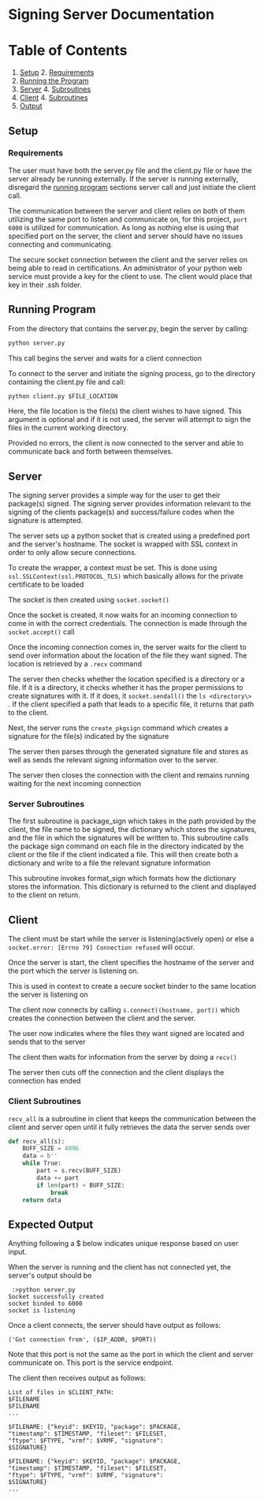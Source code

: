 # Signing Server Documentation

# Table of Contents
1. [Setup](#setup)
	2. [Requirements](#requirements)
2. [Running the Program](#running-program)
3. [Server](#server)
	4. [Subroutines](#server-subroutines)
4. [Client](#client)
	4. [Subroutines](#client-subroutines)
5. [Output](#expected-output)


## Setup

### Requirements 
The user must have both the server.py file and the client.py file or have the server already be running externally. If the server is running externally, disregard the [running program](#running-program) sections server call and just initiate the client call.

The communication between the server and client relies on both of them utilizing the same port to listen and communicate on, for this project, `port 6000` is utilized for communication. As long as nothing else is using that specified port on the server, the client and server should have no issues connecting and communicating.

The secure socket connection between the client and the server relies on being able to read in certifications. An administrator of your python web service must provide a key for the client to use. The client would place that key in their .ssh folder. 

## Running Program
From the directory that contains the server.py, begin the server by calling: 

```python 
python server.py 
```

This call begins the server and waits for a client connection


To connect to the server and initiate the signing process, go to the directory containing the client.py file and call:

```python 
python client.py $FILE_LOCATION
```

Here, the file location is the file(s) the client wishes to have signed. This argument is optional and if it is not used, the server will attempt to sign the files in the current working directory.

Provided no errors, the client is now connected to the server and able to communicate back and forth between themselves.



## Server
The signing server provides a simple way for the user to get their package(s) signed. The signing server provides information relevant to the signing of the clients package(s) and success/failure codes when the signature is attempted. 


The server sets up a python socket that is created using a predefined port and the server's hostname. The socket is wrapped with SSL context in order to only allow secure connections. 
 
To create the wrapper, a context must be set. This is done using ` ssl.SSLContext(ssl.PROTOCOL_TLS)` which basically allows for the private certificate to be loaded

The socket is then created using `socket.socket()` 

Once the socket is created, it now waits for an incoming connection to come in with the correct credentials. The connection is made through the `socket.accept()` call

Once the incoming connection comes in, the server waits for the client to send over information about the location of the file they want signed. The location is retrieved by a `.recv` command

The server then checks whether the location specified is a directory or a file. If it is a directory, it checks whether it has the proper permissions to create signatures with it. If it does, it `socket.sendall()` the `ls <directory\> `. If  the client specified a path that leads to a specific file, it returns that path to the client.

Next, the server runs the `create_pkgsign` command which creates a signature for the file(s) indicated by the signature

The server then parses through the generated signature file and stores as well as sends the relevant signing information over to the server.

The server then closes the connection with the client and remains running waiting for the next incoming connection

### Server Subroutines
The first subroutine is package_sign which takes in the path provided by the client, the file name to be signed, the dictionary which stores the signatures, and the file in which the signatures will be written to.
This subroutine calls the package sign command on each file in the directory indicated by the client or the file if the client indicated a file. This will then create both a dictionary and write to a file the relevant signature information

This subroutine invokes format_sign which formats how the dictionary stores the information. This dictionary is returned to the client and displayed to the client on return.

## Client

The client must be start while the server is listening(actively open) or else a `socket.error: [Errno 79] Connection refused` will occur.

Once the server is  start, the client specifies the hostname of the server and the port which the server is listening on.

This is used in context to create a secure socket binder to the same location the server is listening on

The client now connects by calling `s.connect((hostname, port))` which creates the connection between the client and the server.

The user now indicates where the files they want signed are located and sends that to the server

The client then waits for information from the server by doing a `recv()`

The server then cuts off the connection and the client displays the connection has ended


### Client Subroutines
`recv_all` is a subroutine in client that keeps the communication between the client and server open until it fully retrieves the data the server sends over
```python
def recv_all(s):
	BUFF_SIZE = 4096
	data = b''
	while True:
		part = s.recv(BUFF_SIZE)
		data += part
		if len(part) < BUFF_SIZE:
			break
	return data
```


## Expected Output
Anything following a $ below indicates unique response based on user input. 

When the server is running and the client has not connected yet, the server's output should be

```console
 :>python server.py
Socket successfully created
socket binded to 6000
socket is listening
```
Once a client connects, the server should have output as follows:

```console
('Got connection from', ($IP_ADDR, $PORT))
```

Note that this port is not the same as the port in which the client and server communicate on. This port is the service endpoint.

The client then receives output as follows:

```console
List of files in $CLIENT_PATH:
$FILENAME
$FILENAME
...

$FILENAME: {"keyid": $KEYID, "package": $PACKAGE, 
"timestamp": $TIMESTAMP, "fileset": $FILESET, 
"ftype": $FTYPE, "vrmf": $VRMF, "signature": 
$SIGNATURE}

$FILENAME: {"keyid": $KEYID, "package": $PACKAGE, 
"timestamp": $TIMESTAMP, "fileset": $FILESET, 
"ftype": $FTYPE, "vrmf": $VRMF, "signature": 
$SIGNATURE}
...
```

